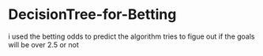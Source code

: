 # DecisionTree-for-Betting
i used the betting odds to predict 
the algorithm tries to figue out if the goals will be over 2.5 or not
